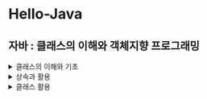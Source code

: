 # Hello-Java

## 자바 : 클래스의 이해와 객체지향 프로그래밍
   <details>
     <summary> 클래스의 이해와 기초</summary>
     <div>

# 클래스의 이해와 기초
### 01. 클래스의 개념

### 02. 패키지의 개념

### 03. 오버로딩

### 04. 생성자

### 05. 메모리 모델
- 자바 가상머신(JVM)은 운영체제 위에서 동작한다
- JVM은 운영체제로부터 할당받은 메모리 공간을 이용해서 자기 자신도 실행을 하고, 자바 프로그램도 실행을 한다.
- JVM의 메모리 모델 : 메소드 영역 / 스택 영역 / 힙 영역
   - __Method Area__
      - Method bite code, Static variable
      - Bitecode : JVM에 의해 실행되는 코드, 고급언어 -(컴파일)-> 바이트코드 -(JVM)-> 기계어
      - 이 영역에 저장된 내용은 프로그램 시작 전에 로드되고 프로그램 종료시 소멸된다.
   - __Stack Area__
      - Local variable, Parameter
      - 프로그램이 실행되는 도중에 임시로 할당되었다가 해당 변수가 선언된 매소드 종료시 소멸
      - 스택의 흐름
         - 지역변수는 스택에 할당된다
         - 스택에 할당된 지역변수는 해당 메서드를 빠져 나가면 소멸된다
         - 할당 및 소멸의 특성상 메서드 별 스택이 구분이 된다  
   - __Heap Area__
      - Instance(Object)
      - 객체가 생성되는 메모리 공간
      - JVM에 의한 메모리 공간의 정리(Garbage Collection)가 이루어지는 공간
      - 할당은 프로그래머가, 소멸은 JVM이 처리
      - 참조변수에 의한 참조가 전혀 이루어지지 않은 인스턴스가 소멸의 대상이 된다
      
            String str=new String("My String")
            str=null // 인스턴스가 사라지는 것이 아닌 참조 관계가 소멸 
            // -> 참조관계가 소멸된 인스턴스는 garbage collection의 대상이 된다

      - 따라서 JVM은 인서턴스의 참조관계를 확인하고 소멸할 대상을 선택한다
      - Garbage Collection
         - GC는 한번도 발생하지 않을 수 있다
         - GC가 발생하면 소멸의 대상이 되는 인스턴스는 결정되지만 이것이 실제 소멸로 바로 이어지지는 않는다
         - 인스턴스의 실제 소멸이 이루어지지 않은 상태에서 프로그램이 종료될 수도 있는데 그렇다면 OS차원에서 어차피 인스턴스는 소멸이 된다.
         - `System.gc()` : GC 명령 / `System.runFinalization()` : GC에 의해 소멸이 결정된 인스턴스를 즉시 소멸하라!
    
  
  
### 06. 접근 제한자 (Access Modifier)
  
   #### 1) 클래스 정의 대상의 접근 제한자 선언
   - public - 어디서든 인스턴스 생성이 가능
   - default - 동일 패키지로 묶인 클래스 내에서만 인스턴스 생성 허용
     
   #### 2)변수와 메서드 대상의 접근제한자 선언
   - public : 모두 접근 가능
   - protected : 상속받은 클래스 접근 가능
   - default : 동일 패키지에서만 접근 가능
   - private : 같은 클래스 내부에서만 접근 가능
 
     </div>
  </details>

<details>
   <summary> 상속과 활용</summary>
   <div>
    
# 상속과 활용

### 07. 상속
- 상위클래스의 모든 것이 하위클래스에게 전달되는 것을 뜻한다
- 그러나 상위클래스의 멤버변수와 멤버함수중 private으로 접근제한이 된 경우에는 하위클래스로 전달이 되지 않는다
- 장점 : 재사용성 증대, 확장 용이, 유지보수 용이
- `extends`를 사용하여 상속 구현 : `class Child extends Parent{ ~~ }`
- Java에서 다중상속은 허용되지 않음
- `super.method()` : 상위 클래스의 `method`라는 함수 호출
  
  
  
### 08. 오버라이딩
- 상속된 메서드와 동일한 이름, 동일한 인수를 가지는 메서드를 정의하여 상위 클래스의 메서드를 덮어쓰는 것
- 반환값의 형도 같아야 한다
- 하위클래스에서 상속 받은 메서드를 재정의하여 다른 연산을 수행하고 싶을 때 사용
- 기능의 변경, 기능의 추가
- 오버라이드는 추상클래스와 합쳐져서 객체지향 방법론에서 장점으로 많이 거론되는 확장성을 실현하는데 많은 도움을 줌
- `@override` : http://www.gisdeveloper.co.kr/?p=1265  
- __오버라이딩 vs 오버로딩__
   - 오버라이딩 : 상속 관계에서 발생, 하위클래스에서 상위클래서의 메서드를 재정의하는 것
   - 오버로딩 : 한 클래스 내에서 동일한 이름의 매서드가 여러개 존재할 때
  
  
  
### 09. 스태틱
- 필드와 메서드에 붙이는 제한자
- static을 붙인 멤버(필드, 메서드)의 특징
   - 프로그램 시작 전에 메모리에 로딩된다
   - 객체를 생성하지 않고도 필드, 메서드 사용 가능
   - 이 때, 다를 객체를 참조하기 위해서는 객체 이름이 아닌 클래스명 지정
- 같은 클래스에서 생성된 객체는 static을 붙인 필드의 값을 공유한다
   ```java
   Class A{
      static int a;
   }
   ...
      A.a1=new A();
      A.a2=new A();
   ...
      a1.a=50
      a2.a=10
      // a의 값은 10
   ```
- __static을 붙인 메서드__
   - 어떤 객체에서도 같은 동작을 하는 메서드는 static을 붙여주는 것이 좋다 : 한 번만 생성되기 때문
   - static 메서드는 오버라이딩 할 수 없다
   - static 메서드에서 동일한 객체 내의 멤버(필드, 메서드)를 이용하기 위해서는 맴버에게 static을 붙여야만 한다.
- __`System.out.println`__
   - `java.lang.System.out.println()` : 컴파일러가 `import java.lang.*`을 삽입해 주므로 `java.lang` 생략 가능
   - `out`은 클래스 `System`을 통해 접근하므로 `System`클래스의 클래스 변수명임을 유추 가능
   - `println()`은 `out`이 참조하는 인스턴스의 메소드
- __`public static void main(String[] args){...}`__
   - static인 이유 : 인스턴스 생성과 관계없이 제일 먼저 호출되는 메서드
   - public인 이유 : main 메소드의 호출 명령은 외부로부터 시작되는 명령
   - main 메소드는 유일해야 한다.
   - 클래스 MyTest에 대하여 JVM은 MyTest.main()을 호출한다.



### 10. 추상클래스
  
   #### 1) 추상 클래스
   - 추상 메소드 : 처리 내용을 기술하지 않고 호출하는 방법만을 정의 `abstract void cry();`
   - 추상 클래스 : 추상 메서드를 1개라도 가진 클래스 `abstract class Animal { abstract void cry();}`
   - 추상 메서드, 추상 클래스는 __`abstract`__ 라는 수식자를 사용한다
     
   #### 2) 추상 클래스와 오버라이딩
   - 추상클래스를 상속받는 클래스는 추상메서드를 반드시 오버라이딩 해야 한다
   ```java
   abstract class Animal{
      int age;
      abstract void cry();
   }
   
   class Dog extends Animal{
      void cry(){
         System.out.println("멍멍");
      }
   }
   ```
  
   
   
### 11. 인터페이스
   - 상속 관계가 아닌 클래스에 추상 클래스처럼 기능을 제공하는 구조
   - 정의와 추상 메소드만을 사용한다.
   - __`interface`__ 라는 수식자 사용
   - 인터페이스의 구현 : 클래스에서 인터페이스를 이용하도록 하게 하는 것
   - 인터페이스를 구현하기 위해서는 `implemtns`사용
   ```java
   interface A{
      public static final int a=2; // int a=2;로 사용 가능
      public abstract void say(); // void say();로 사용 가능
   }
   
   class B implements A{
      public void say(){
         ...
      }
   }
   ```
   - 인터페이스는 다중 구현 가능 (상속은 단일 상속만 가능)
   - 인터페이스는 상속 가능
   - 복수의 인터페이스 상속하여 새로운 인터페이스 생성 가능
   - `class A extends B implements C,D,E `식으로 표현 가능
  
  
  
### 12. 다형성
   - 상속한 클래스의 오브젝트는 슈퍼클래스도로, 서브클래스로도 다룰 수 있다
   - 서브클래스의 객체는 슈퍼클래스의 객체에 대입할 수 있다(반대는 불가능).
         ```java
         Super obj=new Sub();
         ```
   - 인터페이스와 추상클래스는 호환 가능, 
   - 클래스간의 계층구조가 필요할 때 추샅클래스, 기능만을 제공하고 싶을 때는 인터페이스
   - 디자인패턴적인 측면에서 인터페이스를 통해 기능을 제공하는 것을 권장
  
  
  
### 13. 클래스 캐스팅 예외

   #### 다형성을 이용한 클래스간의 형변환
   - `Super a=new Sub()`, `Sub b=(Sub)a`
   - nuw Sub()에 의해 Sub 객체가 생성되고(Heap영역에 저장됨) Super 타입의 a(Stack 영역)가 가리킴
   - Sub 타입의 변수 b가 a가 가리키는 곳을 가리킴


   </div>
</details>

<details>
   <summary> 클래스 활용</summary>
   <div>
    
# 클래스 활용

### 14. 은닉화

### 15. 객체 확인

### 16. Class 클래스

### 17. 절차지향 및 객체지향
   </div>
</details>

